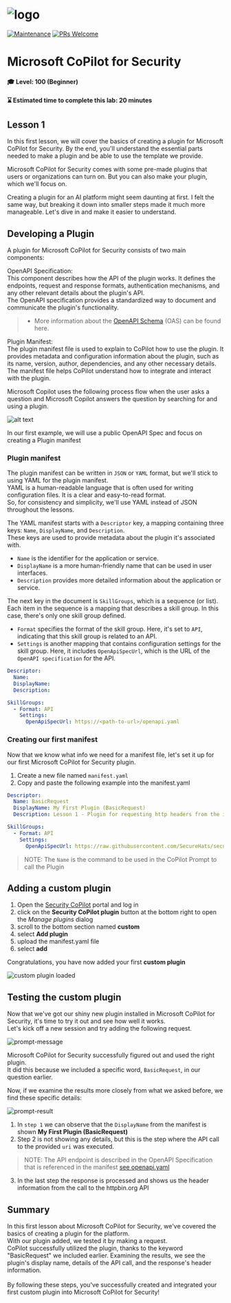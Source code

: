 ![logo](/images/sh-banner.png)
=========
[![Maintenance](https://img.shields.io/maintenance/yes/2024.svg?style=flat-square)]()
[![PRs Welcome](https://img.shields.io/badge/PRs-welcome-brightgreen.svg?style=flat-square)](http://makeapullrequest.com)</br>

# Microsoft CoPilot for Security

#### 🎓 Level: 100 (Beginner)
#### ⌛ Estimated time to complete this lab: 20 minutes

## Lesson 1

In this first lesson, we will cover the basics of creating a plugin for Microsoft CoPilot for Security. By the end, you'll understand the essential parts needed to make a plugin and be able to use the template we provide.

Microsoft CoPilot for Security comes with some pre-made plugins that users or organizations can turn on. But you can also make your plugin, which we'll focus on.

Creating a plugin for an AI platform might seem daunting at first. I felt the same way, but breaking it down into smaller steps made it much more manageable. Let's dive in and make it easier to understand.


## Developing a Plugin

A plugin for Microsoft CoPilot for Security consists of two main components:

OpenAPI Specification:  
  This component describes how the API of the plugin works. It defines the endpoints, request and response formats, authentication mechanisms, and any other relevant details about the plugin's API.  
The OpenAPI specification provides a standardized way to document and communicate the plugin's functionality.  

>- More information about the [OpenAPI Schema](https://github.com/OAI/OpenAPI-Specification/) (OAS) can be found here.

Plugin Manifest:  
  The plugin manifest file is used to explain to CoPilot how to use the plugin. It provides metadata and configuration information about the plugin, such as its name, version, author, dependencies, and any other necessary details. The manifest file helps CoPilot understand how to integrate and interact with the plugin.  

Microsoft Copilot uses the following process flow when the user asks a question and Microsoft Copilot answers the question by searching for and using a plugin.  

![alt text](/images/data-flow.png)

In our first example, we will use a public OpenAPI Spec and focus on creating a Plugin manifest

### Plugin manifest
The plugin manifest can be written in `JSON` or `YAML` format, but we'll stick to using YAML for the plugin manifest.  
YAML is a human-readable language that is often used for writing configuration files. It is a clear and easy-to-read format.  
So, for consistency and simplicity, we'll use YAML instead of JSON throughout the lessons.

The YAML manifest starts with a `Descriptor` key, a mapping containing three keys: `Name`, `DisplayName`, and `Description`.  
These keys are used to provide metadata about the plugin it's associated with.  

- `Name` is the identifier for the application or service.
- `DisplayName` is a more human-friendly name that can be used in user interfaces.
- `Description` provides more detailed information about the application or service.

The next key in the document is `SkillGroups`, which is a sequence (or list). Each item in the sequence is a mapping that describes a skill group. In this case, there's only one skill group defined.

- `Format` specifies the format of the skill group. Here, it's set to `API`, indicating that this skill group is related to an API.
- `Settings` is another mapping that contains configuration settings for the skill group. Here, it includes `OpenApiSpecUrl`, which is the URL of the `OpenAPI specification` for the API.  


```yaml
Descriptor:
  Name: 
  DisplayName: 
  Description: 

SkillGroups:
  - Format: API
    Settings:
      OpenApiSpecUrl: https://<path-to-url>/openapi.yaml
```

### Creating our first manifest

Now that we know what info we need for a manifest file, let's set it up for our first Microsoft CoPilot for Security plugin.  
1. Create a new file named `manifest.yaml`
2. Copy and paste the following example into the manifest.yaml

```yaml
Descriptor:
  Name: BasicRequest
  DisplayName: My First Plugin (BasicRequest)
  Description: Lesson 1 - Plugin for requesting http headers from the incoming request.

SkillGroups:
  - Format: API
    Settings:
      OpenApiSpecUrl: https://raw.githubusercontent.com/SecureHats/security-copilot/da70fb9b970d5b95faff462dff8491d46ac7d71a/Lesson%201/openapi.yaml
```

> NOTE: The `Name` is the command to be used in the CoPilot Prompt to call the Plugin

## Adding a custom plugin

1. Open the [Security CoPilot](https://securitycopilot.microsoft.com) portal and log in
2. click on the **Security CoPilot plugin** button at the bottom right to open the _Manage plugins_ dialog
3. scroll to the bottom section named **custom**
4. select **Add plugin**
5. upload the manifest.yaml file
6. select **add**

Congratulations, you have now added your first **custom plugin**

![custom plugin loaded](/images/custom-plugin.png)

## Testing the custom plugin

Now that we've got our shiny new plugin installed in Microsoft CoPilot for Security, it's time to try it out and see how well it works.  
Let's kick off a new session and try adding the following request.

![prompt-message](/images/prompt-message.png)

Microsoft CoPilot for Security successfully figured out and used the right plugin.  
It did this because we included a specific word, `BasicRequest`, in our question earlier.

Now, if we examine the results more closely from what we asked before, we find these specific details:

![prompt-result](/images/prompt-result.png)

1. In `step 1` we can observe that the `DisplayName` from the manifest is shown **My First Plugin (BasicRequest)**  
2. Step 2 is not showing any details, but this is the step where the API call to the provided `uri` was executed. 
> NOTE: The API endpoint is described in the OpenAPI Specification that is referenced in the manifest [see openapi.yaml](https://github.com/SecureHats/security-copilot/blob/da70fb9b970d5b95faff462dff8491d46ac7d71a/Lesson%201/openapi.yaml)

3. In the last step the response is processed and shows us the header information from the call to the httpbin.org API

## Summary

In this first lesson about Microsoft CoPilot for Security, we've covered the basics of creating a plugin for the platform.  
With our plugin added, we tested it by making a request.  
CoPilot successfully utilized the plugin, thanks to the keyword "BasicRequest" we included earlier.  Examining the results, we see the plugin's display name, details of the API call, and the response's header information.  
</br>
By following these steps, you've successfully created and integrated your first custom plugin into Microsoft CoPilot for Security!
